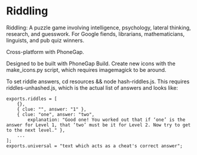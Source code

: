 Riddling
========

Riddling: A puzzle game involving intelligence, psychology, lateral thinking, research, and guesswork. For Google fiends, librarians, mathematicians, linguists, and pub quiz winners. 

Cross-platform with PhoneGap.

Designed to be built with PhoneGap Build. Create new icons with the make_icons.py script, which requires imagemagick to be around.

To set riddle answers, cd resources && node hash-riddles.js. This requires riddles-unhashed.js, which is the actual list of answers and looks like:

    exports.riddles = [
        {},
        { clue: "", answer: "1" },
        { clue: "one", answer: "two",
            explanation: "Good one! You worked out that if ‘one’ is the answer for Level 1, that ‘two’ must be it for Level 2. Now try to get to the next level." },
        ...
    ];
    exports.universal = "text which acts as a cheat's correct answer";

